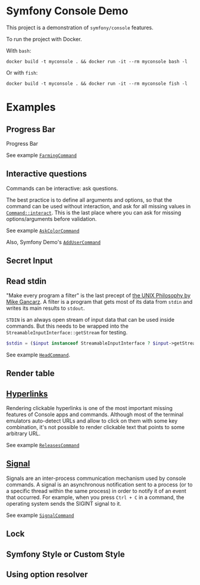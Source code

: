 # Symfony Console Demo

This project is a demonstration of `symfony/console` features.


To run the project with Docker.

With `bash`:

```console
docker build -t myconsole . && docker run -it --rm myconsole bash -l
```

Or with `fish`:

```console
docker build -t myconsole . && docker run -it --rm myconsole fish -l
```

# Examples

## Progress Bar

Progress Bar 

See example [`FarmingCommand`](src/Command/FarmingCommand.php)

## Interactive questions

Commands can be interactive: ask questions.

The best practice is to define all arguments and options, so that the command can be used without interaction, and
ask for all missing values in [`Command::interact`](https://symfony.com/doc/current/console.html#command-lifecycle).
This is the last place where you can ask for missing options/arguments before validation.

See example [`AskColorCommand`](src/Command/AskColorCommand.php)

Also, Symfony Demo's [`AddUserCommand`](https://github.com/symfony/demo/blob/main/src/Command/AddUserCommand.php)

## Secret Input

## Read stdin

"Make every program a filter" is the last precept of [the UNIX Philosophy by Mike Gancarz](https://en.wikipedia.org/wiki/Unix_philosophy#Mike_Gancarz:_The_UNIX_Philosophy).
A filter is a program that gets most of its data from `stdin` and writes its main results to `stdout`.

`STDIN` is an always open stream of input data that can be used inside commands. But this needs to be wrapped into 
the `StreamableInputInterface::getStream` for testing.

```php
$stdin = ($input instanceof StreamableInputInterface ? $input->getStream() : null) ?? STDIN;
```

See example [`HeadCommand`](src/Command/HeadCommand.php).

## Render table

## [Hyperlinks](https://symfony.com/blog/new-in-symfony-4-3-console-hyperlinks)

Rendering clickable hyperlinks is one of the most important missing features of Console apps and commands.
Although most of the terminal emulators auto-detect URLs and allow to click on them with some key combination, it's not
possible to render clickable text that points to some arbitrary URL.

See example [`ReleasesCommand`](src/Command/ReleasesCommand.php)

## [Signal](https://symfony.com/blog/new-in-symfony-5-2-console-signals)

Signals are an inter-process communication mechanism used by console commands. A signal is an asynchronous notification 
sent to a process (or to a specific thread within the same process) in order to notify it of an event that occurred.
For example, when you press `Ctrl + C` in a command, the operating system sends the SIGINT signal to it.

See example [`SignalCommand`](src/Command/SignalCommand.php)

## Lock

## Symfony Style or Custom Style

## Using option resolver
